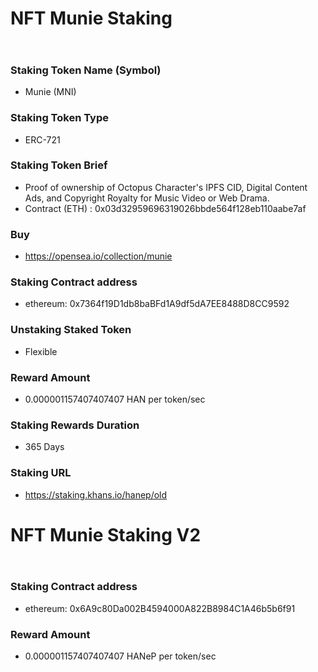 # NFT Munie Staking
``` ```
### Staking Token Name (Symbol)
- Munie (MNI)
``` ```
### Staking Token Type
- ERC-721
``` ```
### Staking Token Brief
- Proof of ownership of Octopus Character's IPFS CID, Digital Content Ads, and Copyright Royalty for Music Video or Web Drama.
- Contract (ETH) : 0x03d32959696319026bbde564f128eb110aabe7af
``` ```
### Buy
- https://opensea.io/collection/munie
``` ```
### Staking Contract address
- ethereum: 0x7364f19D1db8baBFd1A9df5dA7EE8488D8CC9592
``` ```
### Unstaking Staked Token
- Flexible
``` ```
### Reward Amount
- 0.000001157407407407 HAN per token/sec
``` ```
### Staking Rewards Duration
- 365 Days
``` ```
### Staking URL
- https://staking.khans.io/hanep/old
``` ```
# NFT Munie Staking V2
``` ```
### Staking Contract address
- ethereum: 0x6A9c80Da002B4594000A822B8984C1A46b5b6f91
``` ```
### Reward Amount
- 0.000001157407407407 HANeP per token/sec
